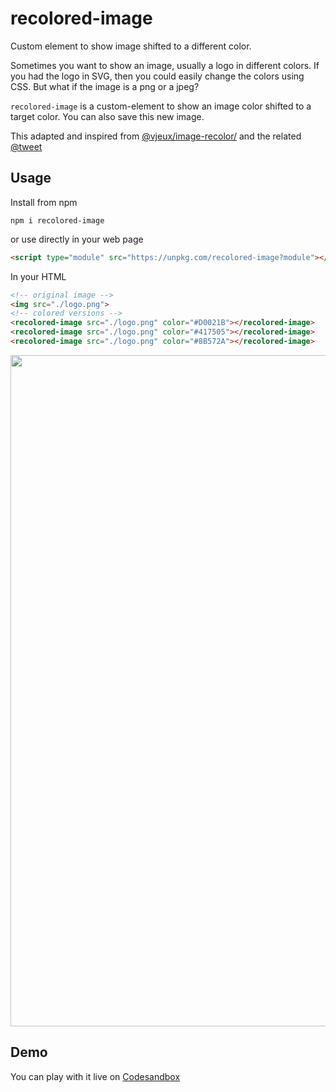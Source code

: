 # recolored-image

Custom element to show image shifted to a different color. 

Sometimes you want to show an image, usually a logo in different colors. If you had the logo in SVG, then you could easily change the colors using CSS. But what if the image is a png or a jpeg?

`recolored-image` is a custom-element to show an image color shifted to a target color. You can also save this new image.

This adapted and inspired from [@vjeux/image-recolor/](https://github.com/vjeux/image-recolor/) and the related [@tweet](https://twitter.com/Vjeux/status/1387856671238627333?s=20)

## Usage

Install from npm 

```
npm i recolored-image
```

or use directly in your web page

```html
<script type="module" src="https://unpkg.com/recolored-image?module"></script>
```

In your HTML
```html
<!-- original image -->
<img src="./logo.png"> 
<!-- colored versions -->
<recolored-image src="./logo.png" color="#D0021B"></recolored-image>
<recolored-image src="./logo.png" color="#417505"></recolored-image>
<recolored-image src="./logo.png" color="#8B572A"></recolored-image>
```

<img width="1074" src="https://user-images.githubusercontent.com/833927/117084021-e93fb500-acfa-11eb-9f11-89a46d7b2cb2.png">

## Demo

You can play with it live on [Codesandbox](https://codesandbox.io/s/recolored-image-demo-uq8q4)
